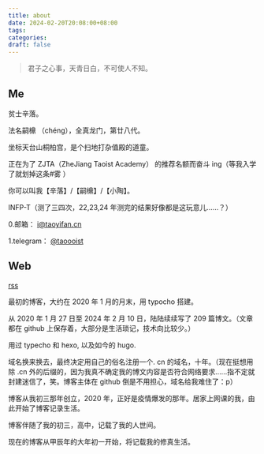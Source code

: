 ```yaml
---
title: about
date: 2024-02-20T20:08:00+08:00
tags: 
categories: 
draft: false
---
```

> 君子之心事，天青日白，不可使人不知。

## Me

贫士辛落。

法名嗣檙 （chéng），全真龙门，第廿八代。

坐标天台山桐柏宫，是个扫地打杂值殿的道童。

正在为了 ZJTA（ZheJiang Taoist Academy） 的推荐名额而奋斗 ing（等我入学了就划掉这条#雾 ）

你可以叫我【辛落】/【嗣檙】/【小陶】。

INFP-T（测了三四次，22,23,24 年测完的结果好像都是这玩意儿……？）

0.邮箱： [i@taoyifan.cn](mailto:i@taoyifan.cn)

1.telegram： [@taoooist](https://t.me/taoooist)

## Web

[rss](/index.xml)

最初的博客，大约在 2020 年 1 月的月末，用 typocho 搭建。

从 2020 年 1 月 27 日至 2024 年 2 月 10 日，陆陆续续写了 209 篇博文。（文章都在 github 上保存着，大部分是生活琐记，技术向比较少。）

用过 typecho 和 hexo, 以及如今的 hugo.

域名换来换去，最终决定用自己的俗名注册一个. cn 的域名，十年。（现在挺想用除 .cn 外的后缀的，因为我真不确定我的博文内容是否符合网络要求……指不定就封建迷信了，笑。博客主体在 github 倒是不用担心，域名给我难住了：p）

博客从我初三那年创立，2020 年，正好是疫情爆发的那年。居家上网课的我，由此开始了博客记录生活。

博客伴随了我的初三，高中，记载了我的人世间。

现在的博客从甲辰年的大年初一开始，将记载我的修真生活。





